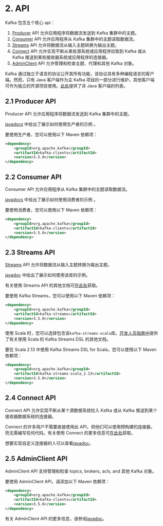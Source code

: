 # 2. API

Kafka 包含五个核心 api：

1.  [Producer](https://kafka.apachecn.org/documentation.html#producerapi) API 允许应用程序将数据流发送到 Kafka 集群中的主题。
2.  [Consumer](https://kafka.apachecn.org/documentation.html#consumerapi) API 允许应用程序从 Kafka 集群中的主题读取数据流。
3.  [Streams](https://kafka.apachecn.org/documentation.html#streamsapi) API 允许将数据流从输入主题转换为输出主题。
4.  [Connect](https://kafka.apachecn.org/documentation.html#connectapi) API 允许实现不断从某些源系统或应用程序拉取到 Kafka 或从 Kafka 推送到某些接收器系统或应用程序的连接器。
5.  [AdminClient](https://kafka.apachecn.org/documentation.html#adminapi) API 允许管理和检查主题、代理和其他 Kafka 对象。

Kafka 通过独立于语言的协议公开其所有功能，该协议具有多种编程语言的客户端。然而，只有 Java 客户端作为主 Kafka 项目的一部分进行维护，其他客户端可作为独立的开源项目使用。[此处](https://cwiki.apache.org/confluence/display/KAFKA/Clients)提供了非 Java 客户端的列表。

## 2.1 Producer API

Producer API 允许应用程序将数据流发送到 Kafka 集群中的主题。

[javadocs](https://kafka.apache.org/35/javadoc/index.html?org/apache/kafka/clients/producer/KafkaProducer.html "Kafka 3.5 Javadoc") 中给出了展示如何使用生产者的示例 。

要使用生产者，您可以使用以下 Maven 依赖项：

```xml
<dependency>
	<groupId>org.apache.kafka</groupId>
	<artifactId>kafka-clients</artifactId>
	<version>3.5.0</version>
</dependency>
```

## 2.2 Consumer API

Consumer API 允许应用程序从 Kafka 集群中的主题读取数据流。

[javadocs](https://kafka.apache.org/35/javadoc/index.html?org/apache/kafka/clients/consumer/KafkaConsumer.html "Kafka 3.5 Javadoc") 中给出了展示如何使用消费者的示例 。

要使用消费者，您可以使用以下 Maven 依赖项：

```xml
<dependency>
	<groupId>org.apache.kafka</groupId>
	<artifactId>kafka-clients</artifactId>
	<version>3.5.0</version>
</dependency>
```

## 2.3 Streams API

[Streams](https://kafka.apachecn.org/documentation.html#streamsapi) API 允许将数据流从输入主题转换为输出主题。

[javadoc](https://kafka.apache.org/35/javadoc/index.html?org/apache/kafka/streams/KafkaStreams.html "Kafka 3.5 Javadoc") 中给出了展示如何使用该库的示例。

有关使用 Streams API 的其他文档可[在此处](https://kafka.apache.org/35/documentation/streams)获取。

要使用 Kafka Streams，您可以使用以下 Maven 依赖项：

```xml
<dependency>
	<groupId>org.apache.kafka</groupId>
	<artifactId>kafka-streams</artifactId>
	<version>3.5.0</version>
</dependency>
```

使用 Scala 时，您可以选择包含该`kafka-streams-scala`库。[开发人员指南中](https://kafka.apache.org/35/documentation/streams/developer-guide/dsl-api.html#scala-dsl)提供了有关使用 Scala 的 Kafka Streams DSL 的其他文档。

要在 Scala 2.13 中使用 Kafka Streams DSL for Scala，您可以使用以下 Maven 依赖项：

```xml
<dependency>
	<groupId>org.apache.kafka</groupId>
	<artifactId>kafka-streams-scala_2.13</artifactId>
	<version>3.5.0</version>
</dependency>
```

## 2.4 Connect API

Connect API 允许实现不断从某个源数据系统拉入 Kafka 或从 Kafka 推送到某个接收器数据系统的连接器。

Connect 的许多用户不需要直接使用此 API，但他们可以使用预构建的连接器，而无需编写任何代码。有关使用 Connect 的更多信息可[在此处](https://kafka.apache.org/documentation.html#connect)获取。

想要实现自定义连接器的人可以查看[javadoc](https://kafka.apache.org/35/javadoc/index.html?org/apache/kafka/connect "Kafka 3.5 Javadoc")。

## 2.5 AdminClient API

AdminClient API 支持管理和检查 topics, brokers, acls, and 其他 Kafka 对象。

要使用 AdminClient API，请添加以下 Maven 依赖项：

```xml
<dependency>
	<groupId>org.apache.kafka</groupId>
	<artifactId>kafka-clients</artifactId>
	<version>3.5.0</version>
</dependency>
```

有关 AdminClient API 的更多信息，请参阅[javadoc](https://kafka.apache.org/35/javadoc/index.html?org/apache/kafka/clients/admin/Admin.html "Kafka 3.5 Javadoc")。